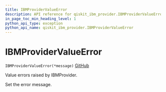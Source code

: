 ```yaml
---
title: IBMProviderValueError
description: API reference for qiskit_ibm_provider.IBMProviderValueError
in_page_toc_min_heading_level: 1
python_api_type: exception
python_api_name: qiskit_ibm_provider.IBMProviderValueError
---
```


# IBMProviderValueError

<span id="qiskit_ibm_provider.IBMProviderValueError" />

`IBMProviderValueError(*message)` [GitHub](https://github.com/Qiskit/qiskit-ibm-provider/tree/stable/0.10/qiskit_ibm_provider/exceptions.py#L36-L39 "view source code")

Value errors raised by IBMProvider.

Set the error message.

